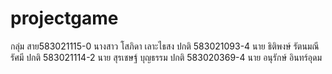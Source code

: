 # projectgame
กลุ่ม สาย583021115-0 นางสาว โสภิดา เลาะไธสง ปกติ 583021093-4 นาย ธิติพงษ์ รัตนมณีรัศมี ปกติ 583021114-2 นาย สุรเชษฐ์ บุญธรรม ปกติ 583020369-4 นาย อนุรักษ์ อินทร์อุดม



